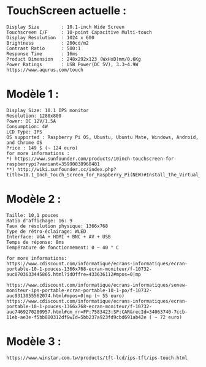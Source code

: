 # TouchScreen actuelle : 

    Display Size        : 10.1-inch Wide Screen
    Touchscreen I/F     : 10-point Capacitive Multi-touch
    Display Resolution  : 1024 x 600
    Brightness          : 200cd/m2
    Contrast Ratio      : 500:1
    Response Time       : 16ms
    Product Dimension   : 248x292x123 (WxHxD)mm/0.6Kg
    Power Ratings       : USB Power(DC 5V), 3.3~4.9W
    https://www.aqurus.com/touch

# Modèle 1 :
    Display Size: 10.1 IPS monitor
    Resolution: 1280x800
    Power: DC 12V/1.5A
    Consumption: 4W
    LCD Type: IPS
    OS supported : Raspberry Pi OS, Ubuntu, Ubuntu Mate, Windows, Android, and Chrome OS
    Price : 149 $ (~ 124 euro)
    for more informations : 
    *) https://www.sunfounder.com/products/10inch-touchscreen-for-raspberrypi?variant=35990838968481
    **) http://wiki.sunfounder.cc/index.php?title=10.1_Inch_Touch_Screen_for_Raspberry_Pi(NEW)#Install_the_Virtual_Keyboard

# Modèle 2 :

    Taille: 10,1 pouces
    Ratio d'affichage: 16: 9
    Taux de résolution physique: 1366x768
    Type de rétro-éclairage: WLED
    Interface: VGA + HDMI + BNC + AV + USB
    Temps de réponse: 8ms
    Température de fonctionnement: 0 ~ 40 ° C
    
    for more informations:
    https://www.cdiscount.com/informatique/ecrans-informatiques/ecran-portable-10-1-pouces-1366x768-ecran-moniteur/f-10732-auc0703633445865.html?idOffre=433636112#mpos=0|mp
    
    https://www.cdiscount.com/informatique/ecrans-informatiques/sonew-moniteur-ips-portable-ecran-portable-10-1-po/f-10732-auc9313055562074.html#mpos=0|mp (~ 55 euro)
    https://www.cdiscount.com/informatique/ecrans-informatiques/ecran-portable-10-1-pouces-1366x768-ecran-moniteur/f-10732-auc7469270280957.html#cm_rr=FP:7583423:SP:CAR&recId=34063740-7ccb-11eb-ae3e-f5bb880312df&wId=5bb237a923fd9cbd691ab42e ( ~ 72 euro)

# Modèle 3 :    
    https://www.winstar.com.tw/products/tft-lcd/ips-tft/ips-touch.html